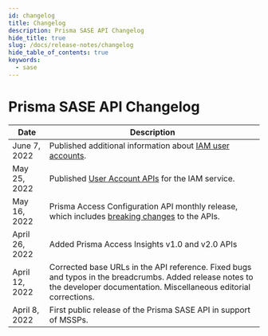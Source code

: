 ```yaml
---
id: changelog
title: Changelog
description: Prisma SASE API Changelog
hide_title: true
slug: /docs/release-notes/changelog
hide_table_of_contents: true
keywords:
  - sase
---
```



# Prisma SASE API Changelog

| Date | Description |
|------|-------------|
| June 7, 2022 | Published additional information about [IAM user accounts](/sase/docs/user-accounts). |
| May 25, 2022 | Published [User Account APIs](/sase/api/iam/useraccounts) for the IAM service. |
| May 16, 2022 | Prisma Access Configuration API monthly release, which includes [breaking changes](/sase/docs/release-notes/release-notes#april-2022) to the APIs.|
| April 26, 2022 | Added Prisma Access Insights v1.0 and v2.0 APIs |
| April 12, 2022 | Corrected base URLs in the API reference. Fixed bugs and typos in the breadcrumbs. Added release notes to the developer documentation. Miscellaneous editorial corrections.|
| April 8, 2022 | First public release of the Prisma SASE API in support of MSSPs. |
